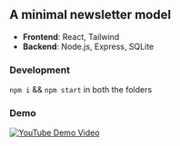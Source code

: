 ## A minimal newsletter model

- **Frontend**: React, Tailwind
- **Backend**: Node.js, Express, SQLite

### Development

`npm i` && `npm start` in both the folders

### Demo

[![YouTube Demo Video](https://img.youtube.com/vi/gD533CpWscA/0.jpg)](https://www.youtube.com/watch?v=gD533CpWscA)